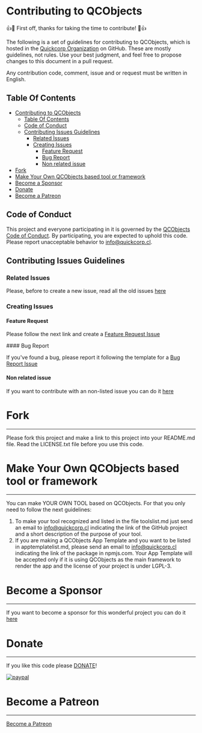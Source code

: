 # Contributing to QCObjects

:+1::tada: First off, thanks for taking the time to contribute! :tada::+1:

The following is a set of guidelines for contributing to QCObjects, which is hosted in the [Quickcorp Organization](https://github.com/quickcorp) on GitHub. These are mostly guidelines, not rules. Use your best judgment, and feel free to propose changes to this document in a pull request.

Any contribution code, comment, issue and or request must be written in English.

## Table Of Contents

<!-- TOC depthFrom:1 depthTo:6 withLinks:1 updateOnSave:1 orderedList:0 -->

- [Contributing to QCObjects](#contributing-to-qcobjects)
	- [Table Of Contents](#table-of-contents)
	- [Code of Conduct](#code-of-conduct)
	- [Contributing Issues Guidelines](#contributing-issues-guidelines)
		- [Related Issues](#related-issues)
		- [Creating Issues](#creating-issues)
			- [Feature Request](#feature-request)
			- [Bug Report](#bug-report)
			- [Non related issue](#non-related-issue)
- [Fork](#fork)
- [Make Your Own QCObjects based tool or framework](#make-your-own-qcobjects-based-tool-or-framework)
- [Become a Sponsor](#become-a-sponsor)
- [Donate](#donate)
- [Become a Patreon](#become-a-patreon)

<!-- /TOC -->

## Code of Conduct

This project and everyone participating in it is governed by the [QCObjects Code of Conduct](CODE_OF_CONDUCT.md). By participating, you are expected to uphold this code. Please report unacceptable behavior to [info@quickcorp.cl](mailto:info@quickcorp.cl).


## Contributing Issues Guidelines

### Related Issues

Please, before to create a new issue, read all the old issues [here](https://github.com/QuickCorp/QCObjects/issues)

### Creating Issues



#### Feature Request

Please follow the next link and create a [Feature Request Issue](https://github.com/QuickCorp/QCObjects/issues/new?assignees=&labels=&template=feature_request.md&title=)


#### Bug Report

If you've found a bug, please report it following the template for a [Bug Report Issue](https://github.com/QuickCorp/QCObjects/issues/new?assignees=&labels=&template=bug_report.md&title=)

#### Non related issue

If you want to contribute with an non-listed issue you can do it [here](https://github.com/QuickCorp/QCObjects/issues/new?assignees=&labels=&template=custom.md&title=)

# Fork
--------------

Please fork this project and make a link to this project into your README.md file. Read the LICENSE.txt file before you use this code.

# Make Your Own QCObjects based tool or framework
--------------

You can make YOUR OWN TOOL based on QCObjects. For that you only need to follow the next guidelines:

1. To make your tool recognized and listed in the file toolslist.md just send an email to info@quickcorp.cl indicating the link of the GitHub project and a short description of the purpose of your tool.
2. If you are making a QCObjects App Template and you want to be listed in apptemplatelist.md, please send an email to info@quickcorp.cl indicating the link of the package in npmjs.com. Your App Template will be accepted only if it is using QCObjects as the main framework to render the app and the license of your project is under LGPL-3.




# Become a Sponsor
------------------
If you want to become a sponsor for this wonderful project you can do it [here](https://sponsorsignup.qcobjects.dev/)


# Donate
--------------

If you like this code please [DONATE](https://www.paypal.com/cgi-bin/webscr?cmd=_s-xclick&hosted_button_id=UUTDBUQHCS4PU&source=url)!

 [![paypal](https://www.paypalobjects.com/webstatic/mktg/logo/AM_mc_vs_dc_ae.jpg)](https://www.paypal.com/cgi-bin/webscr?cmd=_s-xclick&hosted_button_id=UUTDBUQHCS4PU&source=url)

# Become a Patreon
--------------

[Become a Patreon](https://www.patreon.com/qcobjects)
